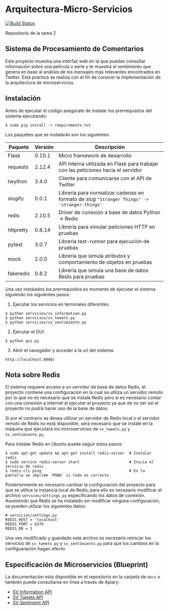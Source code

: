 # Arquitectura-Micro-Servicios

[![Build Status](https://travis-ci.org/ZzAntares/Arquitectura-Micro-Servicios.svg?branch=master)](https://travis-ci.org/ZzAntares/Arquitectura-Micro-Servicios)

Repositorio de la tarea 2


## Sistema de Procesamiento de Comentarios

Este proyecto muestra una interfaz web en la que puedes consultar información
sobre una película o serie y te muestra el sentimiento que genera en base al
análisis de los mensajes más relevantes encontrados en Twitter. Esta práctica se
realiza con el fin de conocer la implementación de la arquitectura de microservicios.


## Instalación

Antes de ejecutar el código asegúrate de instalar los prerrequisitos del sistema ejecutando:

``` shell
$ sudo pip install -r requirements.txt
```

Los paquetes que se instalarán son los siguientes:

Paquete     | Versión | Descripción
------------|---------|------------
Flask       | 0.10.1  | Micro framework de desarrollo
requests    | 2.12.4  | API interna utilizada en Flask para trabajar con las peticiones hacia el servidor
twython     | 3.4.0   | Cliente para comunicarse con el API de Twitter
slugify     | 0.0.1   | Librería para normalizar cadenas en formato de _slug_ `"Stranger Things" -> 'stranger-things'`
redis       | 2.10.5  | Driver de conexión a base de datos Python -> Redis
httpretty   | 0.8.14  | Librería para simular peticiones HTTP en pruebas
pytest      | 3.0.7   | Librería test-runner para ejecución de pruebas
mock        | 2.0.0   | Librería que simula atributos y comportamiento de objetos en pruebas
fakeredis   | 0.8.2   | Librería que simula una base de datos Redis para pruebas


Una vez instalados los prerrequisitos es momento de ejecutar el sistema siguiendo los siguientes pasos:

1. Ejecutar los servicios en terminales diferentes:

``` shell
$ python servicios/sv_information.py
$ python servicios/sv_tweets.py
$ python servicios/sv_sentimiento.py
```

2. Ejecutar el GUI:

``` shell
$ python gui.py
```

3. Abrir el navegador y acceder a la url del sistema:

```
http://localhost:8000/
```

## Nota sobre Redis

El sistema requiere acceso a un servidor de base de datos Redis, el proyecto
contiene una configuración en la cual se utiliza un servidor remoto por lo que
no es necesario que se instale Redis pero si es necesario contar con una
conexión a internet al ejecutar el proyecto ya que de no ser así el proyecto no
podrá hacer uso de la base de datos.

Si por el contrario se desea utilizar un servidor de Redis local o el servidor
remoto de Redis no está disponible, será necesario que se instale en la máquina
que ejecutará los microservicios de `sv_tweets.py` y `sv_sentimiento.py`.

Para instalar Redis en Ubuntu puede seguir estos pasos:

``` shell
$ sudo apt-get update && apt-get install redis-server  # Instalar redis
$ sudo service redis-server start                      # Inicia el servicio de redis
$ redis-cli ping                                       # En la pantalla se imprime 'PONG' si todo es correcto
```

Posteriormente es necesario cambiar la configuración del proyecto para que se
utilice la instancia local de Redis, para ello es necesario modificar el archivo
`services/settings.py` especificando los datos de conexión. Asumiendo que Redis
se ha instalado sin modificar ninguna configuración, se pueden utilizar los
siguientes datos:

```
# servicios/settings.py
REDIS_HOST = 'localhost'
REDIS_PORT = 6379
REDIS_DB = 1
```

Una ves modificado y guardado este archivo es necesario reiniciar los
servicios de `sv_tweets.py` y `sv_sentimiento.py` para que los cambios
en la configuaración hagan efecto.


## Especificación de Microservicios (Blueprint)

La documentación esta disponible en el repositorio en la carpeta de `docs` o
también puede consultarse en línea a través de Apiary:

- [SV Information API](http://docs.svinformationapi.apiary.io/)
- [SV Tweets API](http://docs.svtweetsapi.apiary.io/)
- [SV Sentiment API](http://docs.svsentimentapi.apiary.io/)
